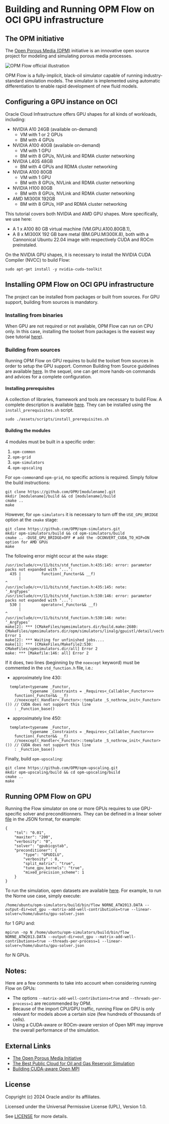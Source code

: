 # Building and Running OPM Flow on OCI GPU infrastructure

## The OPM initiative

The [Open Porous Media (OPM)](https://opm-project.org/) initiative is an innovative open source project for modeling and simulating porous media processes.

![OPM Flow official illustration](assets/images/OPM-Flow.png "Norne model")

OPM Flow is a fully-implicit, black-oil simulator capable of running industry-standard simulation models. The simulator is implemented using automatic differentiation to enable rapid development of new fluid models.

## Configuring a GPU instance on OCI

Oracle Cloud Infrastructure offers GPU shapes for all kinds of workloads, including:
- NVIDIA A10 24GB (available on-demand)
    - VM with 1 or 2 GPUs
    - BM with 4 GPUs
- NVIDIA A100 40GB (available on-demand)
    - VM with 1 GPU
    - BM with 8 GPUs, NVLink and RDMA cluster networking
- NVIDIA L40S 48GB
    - BM with 4 GPUs and RDMA cluster networking
- NVIDIA A100 80GB
    - VM with 1 GPU
    - BM with 8 GPUs, NVLink and RDMA cluster networking
- NVIDIA H100 80GB
    - BM with 8 GPUs, NVLink and RDMA cluster networking
- AMD MI300X 192GB
    - BM with 8 GPUs, HIP and RDMA cluster networking

This tutorial covers both NVIDIA and AMD GPU shapes. More specifically, we use here:
- A 1 x A100 80 GB virtual machine (VM.GPU.A100.80GB.1),
- A 8 x MI300X 192 GB bare metal (BM.GPU.MI300X.8),
both with a Cannonical Ubuntu 22.04 image with respectively CUDA and ROCm preinstaled. 

On the NVIDIA GPU shapes, it is necessary to install the NVIDIA CUDA Compiler (NVCC) to build Flow:
```
sudo apt-get install -y nvidia-cuda-toolkit
```

## Installing OPM Flow on OCI GPU infrastructure

The project can be installed from packages or built from sources. For GPU support, building from sources is mandatory.

### Installing from binaries

When GPU are not required or not available, OPM Flow can run on CPU only. In this case, installing the toolset from packages is the easiest way (see tutorial [here](https://opm-project.org/?page_id=245)).

### Building from sources

Running OPM Flow on GPU requires to build the toolset from sources in order to setup the GPU support. Common Building from Source guidelines are available [here](https://opm-project.org/?page_id=231). In the sequel, one can get more hands-on commands and advices for a complete configuration.

#### Installing prerequisites

A collection of libraries, framework and tools are necessary to build Flow. A complete description is available [here](https://opm-project.org/?page_id=239). They can be installed using the `install_prerequisites.sh` script.
```
sudo ./assets/scripts/install_prerequisites.sh
```

#### Building the modules

4 modules must be built in a specific order:
1. `opm-common`
2. `opm-grid`
3. `opm-simulators`
4. `opm-upscaling`

For `opm-common`and `opm-grid`, no specific actions is required. Simply follow the build instructions:
```
git clone https://github.com/OPM/[modulename].git
mkdir [modulename]/build && cd [modulename]/build
cmake ..
make
```
However, for `opm-simulators` it is necessary to turn off the `USE_GPU_BRIDGE` option at the `cmake` stage:
```
git clone https://github.com/OPM/opm-simulators.git
mkdir opm-simulators/build && cd opm-simulators/build
cmake .. -DUSE_GPU_BRIDGE=OFF # add the -DCONVERT_CUDA_TO_HIP=ON option for AMD GPUs
make
```
The following error might occur at the `make` stage:
```
/usr/include/c++/11/bits/std_function.h:435:145: error: parameter packs not expanded with ‘...’:
  435 |         function(_Functor&& __f)
      |                                                                                                                                                 ^
/usr/include/c++/11/bits/std_function.h:435:145: note:         ‘_ArgTypes’
/usr/include/c++/11/bits/std_function.h:530:146: error: parameter packs not expanded with ‘...’:
  530 |         operator=(_Functor&& __f)
      |                                                                                                                                                  ^
/usr/include/c++/11/bits/std_function.h:530:146: note:         ‘_ArgTypes’
make[2]: *** [CMakeFiles/opmsimulators.dir/build.make:2680: CMakeFiles/opmsimulators.dir/opm/simulators/linalg/gpuistl/detail/vector_operations.cu.o] Error 1
make[2]: *** Waiting for unfinished jobs....
make[1]: *** [CMakeFiles/Makefile2:530: CMakeFiles/opmsimulators.dir/all] Error 2
make: *** [Makefile:146: all] Error 2
```
If it does, two lines (beginning by the `noexcept` keyword) must be commented in the `std_function.h` file, i.e.:
- approximately line 430:
```
  template<typename _Functor,
           typename _Constraints = _Requires<_Callable<_Functor>>>
    function(_Functor&& __f)
    //noexcept(_Handler<_Functor>::template _S_nothrow_init<_Functor>()) // CUDA does not support this line
    : _Function_base()

```
- approximately line 450:
```
  template<typename _Functor,
           typename _Constraints = _Requires<_Callable<_Functor>>>
    function(_Functor&& __f)
    //noexcept(_Handler<_Functor>::template _S_nothrow_init<_Functor>()) // CUDA does not support this line
    : _Function_base()

```
Finally, build `opm-upscaling`:
```
git clone https://github.com/OPM/opm-upscaling.git
mkdir opm-upscaling/build && cd opm-upscaling/build
cmake ..
make
```

## Running OPM Flow on GPU

Running the Flow simulator on one or more GPUs requires to use GPU-specific solver and preconditionners. They can be defined in a linear solver [file](/assets/scripts/gpu-solver.json) in the JSON format, for example:
```
{
    "tol": "0.01",
    "maxiter": "200",
    "verbosity": "0",
    "solver": "gpubicgstab",
    "preconditioner": {
        "type": "GPUDILU",
        "verbosity" : 0,
        "split_matrix": "true",
        "tune_gpu_kernels": "true",
        "mixed_precision_scheme": 1
    }
}
```
To run the simulation, open datasets are available [here](https://github.com/OPM/opm-data.git). For example, to run the Norne use case, simply execute:
```
/home/ubuntu/opm-simulators/build/bin/flow NORNE_ATW2013.DATA --output-dir=out_gpu --matrix-add-well-contributions=true --linear-solver=/home/ubuntu/gpu-solver.json
```
for 1 GPU and:
```
mpirun -np N /home/ubuntu/opm-simulators/build/bin/flow NORNE_ATW2013.DATA --output-dir=out_gpu --matrix-add-well-contributions=true --threads-per-process=1 --linear-solver=/home/ubuntu/gpu-solver.json
```
for N GPUs.

## Notes:

Here are a few comments to take into account when considering running Flow on GPUs:
* The options `--matrix-add-well-contributions=true` and `--threads-per-process=1` are recommended by OPM.
* Because of the import CPU/GPU traffic, running Flow on GPU is only relevant for models above a certain size (few hundreds of thousands of cells).
* Using a CUDA-aware or ROCm-aware version of Open MPI may improve the overall performance of the simulation.

## External Links

* [The Open Porous Media Initiative](https://opm-project.org/)
* [The Best Public Cloud for Oil and Gas Reservoir Simulation](https://blogs.oracle.com/cloud-infrastructure/post/the-best-public-cloud-for-oil-and-gas-reservoir-simulation)
* [Building CUDA-aware Open MPI](https://www.open-mpi.org/faq/?category=buildcuda)

## License

Copyright (c) 2024 Oracle and/or its affiliates.

Licensed under the Universal Permissive License (UPL), Version 1.0.

See [LICENSE](https://github.com/oracle-devrel/technology-engineering/blob/main/LICENSE) for more details.